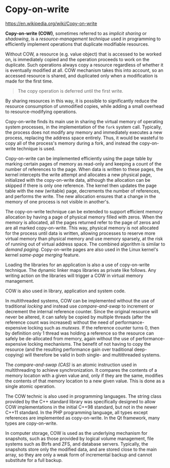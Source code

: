 # Copy-on-write

https://en.wikipedia.org/wiki/Copy-on-write

**Copy-on-write (COW)**, sometimes referred to as *implicit sharing* or *shadowing*, is a *resource-management technique* used in programming to efficiently implement operations that duplicate modifiable resources.

Without COW, a resource (e.g. value object) that is accessed to be worked on, is immediately copied and the operation proceeds to work on the duplicate. Such operations always copy a resource regardless of whether it is eventually modified at all. COW mechanism takes this into account, so an accessed resource is shared, and duplicated only when a modification is made for the first time.

> The copy operation is deferred until the first write.

By sharing resources in this way, it is possible to significantly reduce the resource consumption of unmodified copies, while adding a small overhead to resource-modifying operations.

Copy-on-write finds its main use in sharing the virtual memory of operating system processes, in the implementation of the `fork` system call. Typically, the process does not modify any memory and immediately executes a new process, replacing the address space entirely. Thus, it would be wasteful to copy all of the process's memory during a fork, and instead the copy-on-write technique is used.

Copy-on-write can be implemented efficiently using the page table by marking certain pages of memory as read-only and keeping a count of the number of references to the page. When data is written to these pages, the kernel intercepts the write attempt and allocates a new physical page, initialized with the copy-on-write data, although the allocation can be skipped if there is only one reference. The kernel then updates the page table with the new (writable) page, decrements the number of references, and performs the write. The new allocation ensures that a change in the memory of one process is not visible in another's.

The copy-on-write technique can be extended to support efficient memory allocation by having a page of physical memory filled with zeros. When the memory is allocated, all the pages returned refer to the page of zeros and are all marked copy-on-write. This way, physical memory is not allocated for the process until data is written, allowing processes to reserve more virtual memory than physical memory and use memory sparsely, at the risk of running out of virtual address space. The combined algorithm is similar to *demand paging*. Copy-on-write pages are also used in the Linux kernel's kernel *same-page merging* feature.

Loading the libraries for an application is also a use of copy-on-write technique. The dynamic linker maps libraries as private like follows. Any writing action on the libraries will trigger a COW in virtual memory management.

COW is also used in library, application and system code.

In multithreaded systems, COW can be implemented without the use of traditional *locking* and instead use *compare-and-swap* to increment or decrement the internal reference counter. Since the original resource will never be altered, it can safely be copied by multiple threads (after the reference count was increased) without the need of performance-expensive locking such as *mutexes*. If the reference counter turns 0, then by definition only 1 thread was holding a reference so the resource can safely be de-allocated from memory, again without the use of performance-expensive locking mechanisms. The benefit of not having to copy the resource (and the resulting performance gain over traditional deep-copying) will therefore be valid in both single- and multithreaded systems.

The *compare-and-swap (CAS)* is an atomic instruction used in multithreading to achieve synchronization. It compares the contents of a memory location with a given value and, only if they are the same, modifies the contents of that memory location to a new given value. This is done as a single atomic operation.

The COW technic is also used in programming languages. The string class provided by the C++ standard library was specifically designed to allow COW implementations in the initial C++98 standard, but not in the newer C++11 standard. In the PHP programming language, all types except references are implemented as copy-on-write. In the Qt framework, many types are copy-on-write.

In computer storage, COW is used as the underlying mechanism for snapshots, such as those provided by logical volume management, file systems such as Btrfs and ZFS, and database servers. Typically, the snapshots store only the modified data, and are stored close to the main array, so they are only a weak form of incremental backup and cannot substitute for a full backup.
